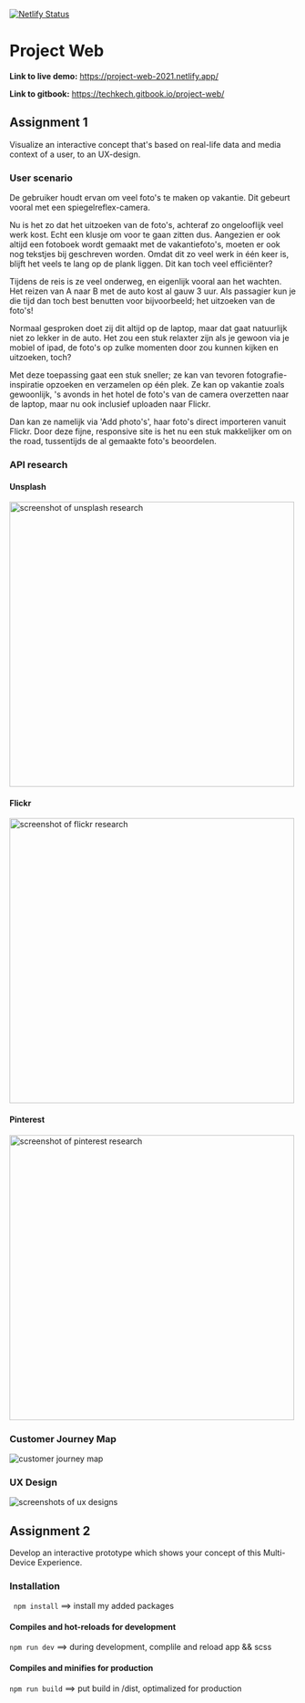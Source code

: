 [![Netlify Status](https://api.netlify.com/api/v1/badges/69690d4f-f2be-4992-8006-69c6e0a85e36/deploy-status)](https://app.netlify.com/sites/project-web-2021/deploys)

# Project Web

**Link to live demo:** https://project-web-2021.netlify.app/

**Link to gitbook:** https://techkech.gitbook.io/project-web/

## Assignment 1
Visualize an interactive concept that's based on real-life data and media context of a user, to an UX-design.

### User scenario
De gebruiker houdt ervan om veel foto's te maken op vakantie. Dit gebeurt vooral met een spiegelreflex-camera.

Nu is het zo dat het uitzoeken van de foto's, achteraf zo ongelooflijk veel werk kost. Echt een klusje om voor te gaan zitten dus. Aangezien er ook altijd een fotoboek wordt gemaakt met de vakantiefoto's, moeten er ook nog tekstjes bij geschreven worden. Omdat dit zo veel werk in één keer is, blijft het veels te lang op de plank liggen. Dit kan toch veel efficiënter?

Tijdens de reis is ze veel onderweg, en eigenlijk vooral aan het wachten. Het reizen van A naar B met de auto kost al gauw 3 uur. Als passagier kun je die tijd dan toch best benutten voor bijvoorbeeld; het uitzoeken van de foto's!

Normaal gesproken doet zij dit altijd op de laptop, maar dat gaat natuurlijk niet zo lekker in de auto. Het zou een stuk relaxter zijn als je gewoon via je mobiel of ipad, de foto's op zulke momenten door zou kunnen kijken en uitzoeken, toch?

Met deze toepassing gaat een stuk sneller; ze kan van tevoren fotografie-inspiratie opzoeken en verzamelen op één plek. Ze kan op vakantie zoals gewoonlijk, 's avonds in het hotel de foto's van de camera overzetten naar de laptop, maar nu ook inclusief uploaden naar Flickr.

Dan kan ze namelijk via 'Add photo's', haar foto's direct importeren vanuit Flickr. Door deze fijne, responsive site is het nu een stuk makkelijker om on the road, tussentijds de al gemaakte foto's beoordelen.

### API research
#### Unsplash

<img src="https://github.com/deannabosschert/project-web/blob/main/src/assets/img/assignments/unsplash_api_research.jpg" alt="screenshot of unsplash research" width="500">

#### Flickr
<img src="https://github.com/deannabosschert/project-web/blob/main/src/assets/img/assignments/flickr_api_research.jpg" alt="screenshot of flickr research" width="500">

#### Pinterest
<img src="https://github.com/deannabosschert/project-web/blob/main/src/assets/img/assignments/pinterest_api_research.jpg" alt="screenshot of pinterest research" width="500">

### Customer Journey Map
![customer journey map](https://github.com/deannabosschert/project-web/blob/main/src/assets/img/assignments/CJM.jpg)

### UX Design
![screenshots of ux designs](https://github.com/deannabosschert/project-web/blob/main/src/assets/img/assignments/UX_designs.jpg)

## Assignment 2
Develop an interactive prototype which shows your concept of this Multi-Device Experience.

### Installation
` npm install` ==> install my added packages

#### Compiles and hot-reloads for development
` npm run dev ` ==> during development, complile and reload app && scss

#### Compiles and minifies for production
`npm run build` ==> put build in /dist, optimalized for production
